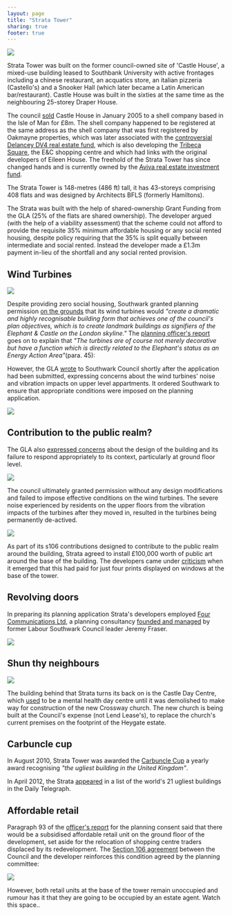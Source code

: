 ```yaml
---
layout: page
title: "Strata Tower"
sharing: true
footer: true
---
```

![](https://southwarknotes.files.wordpress.com/2009/12/castle-house-elephant.jpg)

Strata Tower was built on the former council-owned site of 'Castle House', a mixed-use building leased to Southbank University with active frontages including a chinese restaurant, an acquatics store, an italian pizzeria (Castello's) and a Snooker Hall (which later became a Latin American bar/restaurant). Castle House was built in the sixties at the same time as the neighbouring 25-storey Draper House.  

The council [sold](http://crappistmartin.github.io/images/RegisterTGL251176.pdf) Castle House in January 2005 to a shell company based in the Isle of Man for £8m. The shell company happened to be registered at the same address as the shell company that was first registered by Oakmayne properties, which was later associated with the [controversial Delancey DV4 real estate fund](http://crappistmartin.github.io/images/PrivateEye_DV4Delancey.pdf), which is also developing the [Tribeca Square](http://crappistmartin.github.io/tribeca-square), the E&C shopping centre and which had links with the original developers of Eileen House. The freehold of the Strata Tower has since changed hands and is currently owned by the [Aviva real estate investment fund](http://www.avivainvestors.co.uk/asset_classes/real_estate/index.htm). 

The Strata Tower is 148-metres (486 ft) tall, it has 43-storeys comprising 408 flats and was designed by Architects BFLS (formerly Hamiltons).

The Strata was built with the help of shared-ownership Grant Funding from the GLA (25% of the flats are shared ownership). The developer argued (with the help of a viability assessment) that the scheme could not afford to provide the requisite 35% minimum affordable housing or any social rented housing, despite policy requiring that the 35% is split equally between intermediate and social rented. Instead the developer made a £1.3m payment in-lieu of the shortfall and any social rented provision.

## Wind Turbines
![](http://crappistmartin.github.io/images/strataturbines.jpg)

Despite providing zero social housing, Southwark granted planning permission [on the grounds](http://moderngov.southwark.gov.uk/Data/Planning%20Committee/20060321/Agenda/Item%2062%20-%20Report%20-Castle%20House,%20Walworth%20Road,%20SE1%206SP.pdf) that its wind turbines would _"create a dramatic and highly recognisable building form that achieves one of the council's plan objectives, which is to create landmark buildings as signifiers of the Elephant & Castle on the London skyline."_ The [planning officer's report](http://moderngov.southwark.gov.uk/Data/Planning%20Committee/20060321/Agenda/Item%2062%20-%20Report%20-Castle%20House,%20Walworth%20Road,%20SE1%206SP.pdf) goes on to explain that _"The turbines are of course not merely decorative but have a function which is directly related to the Elephant's status as an Energy Action Area"_(para. 45):

However, the GLA [wrote](http://legacy.london.gov.uk/mayor/planning_decisions/strategic_dev/2006/20060308/castle_house_initial_representation.rtf) to Southwark Council shortly after the application had been submitted, expressing concerns about the wind turbines' noise and vibration impacts on upper level appartments. It ordered Southwark to ensure that appropriate conditions were imposed on the planning application.  

![](http://crappistmartin.github.io/images/castle_house_initial_representation.png)

## Contribution to the public realm?
The GLA also [expressed concerns](http://legacy.london.gov.uk/mayor/planning_decisions/strategic_dev/2006/20060308/castle_house_initial_representation.rtf) about the design of the building and its failure to respond appropriately to its context, particularly at ground floor level.   

![](http://crappistmartin.github.io/images/castle_house_initial_representation2.png)

The council ultimately granted permission without any design modifications and failed to impose effective conditions on the wind turbines. The severe noise experienced by residents on the upper floors from the vibration impacts of the turbines after they moved in, resulted in the turbines being permanently de-actived.   


![](https://southwarknotes.files.wordpress.com/2013/09/strata-pub-art-bennet3.jpg)

As part of its s106 contributions designed to contribute to the public realm around the building, Strata agreed to install £100,000 worth of public art around the base of the building. The developers came under [criticism](https://southwarknotes.wordpress.com/2013/09/18/if-someone-gave-you-100000-would-you-keep-an-eye-on-it-the-curious-case-of-regeneration-section-106-strata-tower-and-public-art/) when it emerged that this had paid for just four prints displayed on windows at the base of the tower.  


## Revolving doors
In preparing its planning application Strata's developers employed [Four Communications Ltd](http://fourcommunications.com), a planning consultancy [founded and managed](http://betterelephant.org/blog/2014/10/19/gamekeepers-turned-poachers/) by former Labour Southwark Council leader Jeremy Fraser.

![](http://www.fourcommunications.com/sites/default/files/styles/four_square/public/people/jeremy.png)

## Shun thy neighbours
![](http://www.london-se1.co.uk/news/imageuploads/1330717788_80.177.117.97.jpg)

The building behind that Strata turns its back on is the Castle Day Centre, which [used](http://www.london-se1.co.uk/news/view/5867) to be a mental health day centre until it was demolished to make way for construction of the new Crossway church. The new church is being built at the Council's expense (not Lend Lease's), to replace the church's current premises on the footprint of the Heygate estate.  

## Carbuncle cup
In August 2010, Strata Tower was awarded the [Carbuncle Cup](http://en.wikipedia.org/wiki/Carbuncle_Cup) a yearly award recognising _"the ugliest building in the United Kingdom"_.

In April 2012, the Strata [appeared](http://www.telegraph.co.uk/finance/property/pictures/9126031/The-worlds-30-ugliest-buildings.html) in a list of the world's 21 ugliest buildings in the Daily Telegraph.  

## Affordable retail
Paragraph 93 of the [officer's report](http://moderngov.southwark.gov.uk/Data/Planning%20Committee/20060321/Agenda/Item%2062%20-%20Report%20-Castle%20House,%20Walworth%20Road,%20SE1%206SP.pdf) for the planning consent said that there would be a subsidised affordable retail unit on the ground floor of the development, set aside for the relocation of shopping centre traders displaced by its redevelopment. The [Section 106 agreement](/images/stratas106variation.pdf) between the Council and the developer reinforces this condition agreed by the planning committee:

![](http://crappistmartin.github.io/images/stratas106variation.png)

However, both retail units at the base of the tower remain unoccupied and rumour has it that they are going to be occupied by an estate agent. Watch this space..





